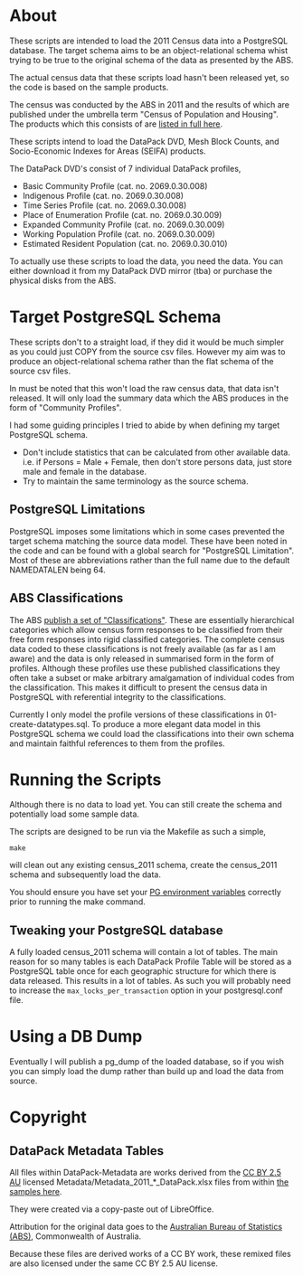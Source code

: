 # About
These scripts are intended to load the 2011 Census data into a PostgreSQL
database. The target schema aims to be an object-relational schema whist
trying to be true to the original schema of the data as presented by the
ABS.

The actual census data that these scripts load hasn't been released yet,
so the code is based on the sample products.

The census was conducted by the ABS in 2011 and the results of which are
published under the umbrella term "Census of Population and Housing".
The products which this consists of are [listed in full here](http://www.abs.gov.au/ausstats/abs@.nsf/lookup/2011.0.55.001Main%20Features1262011).

These scripts intend to load the DataPack DVD, Mesh Block Counts, and
Socio-Economic Indexes for Areas (SEIFA) products.

The DataPack DVD's consist of 7 individual DataPack profiles,
* Basic Community Profile (cat. no. 2069.0.30.008)
* Indigenous Profile (cat. no. 2069.0.30.008)
* Time Series Profile (cat. no. 2069.0.30.008)
* Place of Enumeration Profile (cat. no. 2069.0.30.009)
* Expanded Community Profile (cat. no. 2069.0.30.009)
* Working Population Profile (cat. no. 2069.0.30.009)
* Estimated Resident Population (cat. no. 2069.0.30.010)

To actually use these scripts to load the data, you need the data. You
can either download it from my DataPack DVD mirror (tba) or purchase the
physical disks from the ABS.

# Target PostgreSQL Schema
These scripts don't to a straight load, if they did it would be much
simpler as you could just COPY from the source csv files. However my aim
was to produce an object-relational schema rather than the flat schema of
the source csv files.

In must be noted that this won't load the raw census data, that data
isn't released. It will only load the summary data which the ABS produces
in the form of "Community Profiles".

I had some guiding principles I tried to abide by when defining my target
PostgreSQL schema.

* Don't include statistics that can be calculated from other available data.
  i.e. if Persons = Male + Female, then don't store persons data, just store
  male and female in the database.
* Try to maintain the same terminology as the source schema.

## PostgreSQL Limitations
PostgreSQL imposes some limitations which in some cases prevented the
target schema matching the source data model. These have been noted in
the code and can be found with a global search for "PostgreSQL
Limitation". Most of these are abbreviations rather than the full name
due to the default NAMEDATALEN being 64.

## ABS Classifications
The ABS [publish a set of "Classifications"](http://www.abs.gov.au/AUSSTATS/abs@.nsf/ViewContent?readform&view=DirClassManualsbyTopic&Action=Expand&Num=6.1.4).
These are essentially hierarchical categories which allow census form
responses to be classified from their free form responses into rigid
classified categories. The complete census data coded to these
classifications is not freely available (as far as I am aware) and the
data is only released in summarised form in the form of profiles.
Although these profiles use these published classifications they often
take a subset or make arbitrary amalgamation of individual codes from the
classification. This makes it difficult to present the census data in
PostgreSQL with referential integrity to the classifications.

Currently I only model the profile versions of these classifications in
01-create-datatypes.sql. To produce a more elegant data model in this
PostgreSQL schema we could load the classifications into their own schema
and maintain faithful references to them from the profiles.

# Running the Scripts
Although there is no data to load yet. You can still create the schema
and potentially load some sample data.

The scripts are designed to be run via the Makefile as such a simple,

    make

will clean out any existing census_2011 schema, create the census_2011
schema and subsequently load the data.

You should ensure you have set your [PG environment variables](http://www.postgresql.org/docs/current/static/libpq-envars.html)
correctly prior to running the make command.

## Tweaking your PostgreSQL database
A fully loaded census_2011 schema will contain a lot of tables. The main
reason for so many tables is each DataPack Profile Table will be stored
as a PostgreSQL table once for each geographic structure for which there
is data released. This results in a lot of tables. As such you will
probably need to increase the `max_locks_per_transaction` option in your
postgresql.conf file.

# Using a DB Dump
Eventually I will publish a pg_dump of the loaded database, so if you
wish you can simply load the dump rather than build up and load the data
from source.

# Copyright
## DataPack Metadata Tables
All files within DataPack-Metadata are works derived from the
[CC BY 2.5 AU](http://creativecommons.org/licenses/by/2.5/au/) licensed
Metadata/Metadata_2011_*_DataPack.xlsx files from within [the samples here](http://www.abs.gov.au/websitedbs/censushome.nsf/home/datapackssample?opendocument&navpos=250).

They were created via a copy-paste out of LibreOffice.

Attribution for the original data goes to the [Australian Bureau of Statistics (ABS)](http://abs.gov.au/), Commonwealth of Australia.

Because these files are derived works of a CC BY work, these remixed
files are also licensed under the same CC BY 2.5 AU license.
